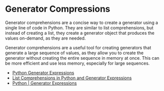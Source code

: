 # Generator Compressions

Generator comprehensions are a concise way to create a generator using a single line of code in Python. They are similar to list comprehensions, but instead of creating a list, they create a generator object that produces the values on-demand, as they are needed.

Generator comprehensions are a useful tool for creating generators that generate a large sequence of values, as they allow you to create the generator without creating the entire sequence in memory at once. This can be more efficient and use less memory, especially for large sequences.

- [Python Generator Expressions](https://www.pythontutorial.net/advanced-python/python-generator-expressions/)
- [List Comprehensions in Python and Generator Expressions](https://djangostars.com/blog/list-comprehensions-and-generator-expressions/)
- [Python | Generator Expressions](https://www.geeksforgeeks.org/generator-expressions/)

